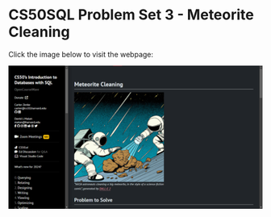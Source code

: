# CS50SQL Problem Set 3 - Meteorite Cleaning

Click the image below to visit the webpage:

[![CS50QL Project](image.png)](https://cs50.harvard.edu/sql/2024/psets/3/meteorites/)